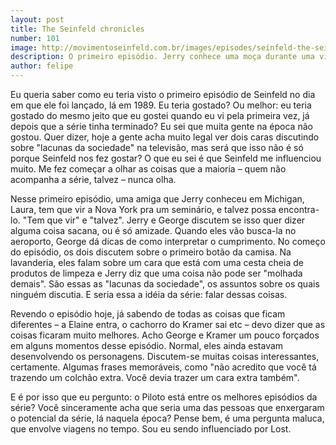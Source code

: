```yaml
--- 
layout: post
title: The Seinfeld chronicles
number: 101
image: http://movimentoseinfeld.com.br/images/episodes/seinfeld-the-seinfeld-chronicles.jpg
description: O primeiro episódio. Jerry conhece uma moça durante uma viagem.
author: felipe
---
```


Eu queria saber como eu teria visto o primeiro episódio de Seinfeld no dia em que ele foi lançado, lá em 1989. Eu teria gostado? Ou melhor: eu teria gostado do mesmo jeito que eu gostei quando eu vi pela primeira vez, já depois que a série tinha terminado? Eu sei que muita gente na época não gostou. Quer dizer, hoje a gente acha muito legal ver dois caras discutindo sobre "lacunas da sociedade" na televisão, mas será que isso não é só porque Seinfeld nos fez gostar? O que eu sei é que Seinfeld me influenciou muito. Me fez começar a olhar as coisas que a maioria – quem não acompanha a série, talvez – nunca olha.

Nesse primeiro episódio, uma amiga que Jerry conheceu em Michigan, Laura, tem que vir a Nova York pra um seminário, e talvez possa encontra-lo. "Tem que vir" e "talvez". Jerry e George discutem se isso quer dizer alguma coisa sacana, ou é só amizade. Quando eles vão busca-la no aeroporto, George dá dicas de como interpretar o cumprimento. No começo do episódio, os dois discutem sobre o primeiro botão da camisa. Na lavanderia, eles falam sobre um cara que está com uma cesta cheia de produtos de limpeza e Jerry diz que uma coisa não pode ser "molhada demais". São essas as "lacunas da sociedade", os assuntos sobre os quais ninguém discutia. E seria essa a idéia da série: falar dessas coisas.

Revendo o episódio hoje, já sabendo de todas as coisas que ficam diferentes – a Elaine entra, o cachorro do Kramer sai etc – devo dizer que as coisas ficaram muito melhores. Acho George e Kramer um pouco forçados em alguns momentos desse episódio. Normal, eles ainda estavam desenvolvendo os personagens. Discutem-se muitas coisas interessantes, certamente. Algumas frases memoráveis, como "não acredito que você tá trazendo um colchão extra. Você devia trazer um cara extra também".

E é por isso que eu pergunto: o Piloto está entre os melhores episódios da série? Você sinceramente acha que seria uma das pessoas que enxergaram o potencial da série, lá naquela época? Pense bem, é uma pergunta maluca, que envolve viagens no tempo. Sou eu sendo influenciado por Lost.
